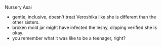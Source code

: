 Nursery
Asai
- gentle, inclusive, doesn't treat Veroshika like she is different than the other sisters.
- broken mold jar might have infected the leshy, clipping verified she is okay.
- you remember what it was like to be a teenager, right?